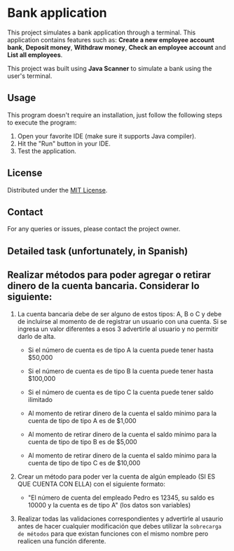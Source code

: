 # Bank application

This project simulates a bank application through a terminal. This application contains features such as: **Create a new employee account bank**, **Deposit money**, **Withdraw money**, **Check an employee account** and **List all employees**.

This project was built using **Java Scanner** to simulate a bank using the user's terminal.

## Usage

This program doesn't require an installation, just follow the following steps to execute the program:

1. Open your favorite IDE (make sure it supports Java compiler).
2. Hit the "Run" button in your IDE.
3. Test the application.

## License

Distributed under the [MIT License](https://opensource.org/licenses/MIT).

## Contact

For any queries or issues, please contact the project owner.

## Detailed task (unfortunately, in Spanish)

## Realizar métodos para poder agregar o retirar dinero de la cuenta bancaria. Considerar lo siguiente:

1. La cuenta bancaria debe de ser alguno de estos tipos: A, B o C y debe de incluirse al momento de de registrar un usuario con una cuenta. Si se ingresa un valor diferentes a esos 3 advertirle al usuario y no permitir darlo de alta.

   - Si el número de cuenta es de tipo A la cuenta puede tener hasta $50,000
   - Si el número de cuenta es de tipo B la cuenta puede tener hasta $100,000
   - Si el número de cuenta es de tipo C la cuenta puede tener saldo ilimitado

   - Al momento de retirar dinero de la cuenta el saldo mínimo para la cuenta de tipo de tipo A es de $1,000
   - Al momento de retirar dinero de la cuenta el saldo mínimo para la cuenta de tipo de tipo B es de $5,000
   - Al momento de retirar dinero de la cuenta el saldo mínimo para la cuenta de tipo de tipo C es de $10,000

2. Crear un método para poder ver la cuenta de algún empleado (SI ES QUE CUENTA CON ELLA) con el siguiente formato:

   - "El número de cuenta del empleado Pedro es 12345, su saldo es 10000 y la cuenta es de tipo A" (los datos son variables)

3. Realizar todas las validaciones correspondientes y advertirle al usaurio antes de hacer cualquier modificación que debes utilizar la `sobrecarga de métodos` para que existan funciones con el mismo nombre pero realicen una función diferente.
